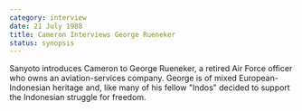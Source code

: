 ```yaml
---
category: interview
date: 21 July 1988
title: Cameron Interviews George Rueneker
status: synopsis
---
```


Sanyoto introduces Cameron to George Rueneker, a retired Air Force officer
who owns an aviation-services company. George is of mixed
European-Indonesian heritage and, like many of his fellow "Indos"
decided to support the Indonesian struggle for freedom.
